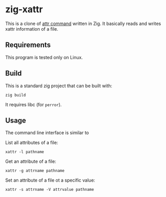 zig-xattr
=========

This is a clone of [attr command][1] written in Zig. It basically reads and
writes xattr information of a file.

[1]: https://savannah.nongnu.org/projects/attr


Requirements
------------

This program is tested only on Linux.


Build
-----

This is a standard zig project that can be built with:

    zig build

It requires libc (for `perror`).


Usage
-----

The command line interface is similar to 

List all attributes of a file:

    xattr -l pathname

Get an attribute of a file:

    xattr -g attrname pathname

Set an attribute of a file ot a specific value:

    xattr -s attrname -V attrvalue pathname
